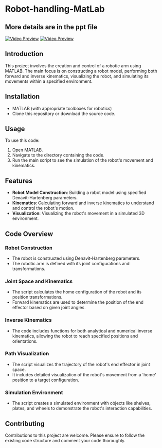 # Robot-handling-MatLab
## More details are in the ppt file
[![Video Preview](https://github.com/gems-lg1123/Robot-handling-MatLab/assets/127874636/dd6b4f3e-86e8-44bb-a95b-8219355ec434)](https://user-images.githubusercontent.com/127874636/282528735-3139b48c-30c3-454c-a83b-5f3d2115103c.mp4)
[![Video Preview](https://github.com/gems-lg1123/Robot-handling-MatLab/assets/127874636/ac57881f-0e0a-4542-bccd-134199864a68)](https://user-images.githubusercontent.com/127874636/282528743-0de5249e-78a9-44aa-84f5-f541b2859cfd.mp4)  

## Introduction
This project involves the creation and control of a robotic arm using MATLAB. The main focus is on constructing a robot model, performing both forward and inverse kinematics, visualizing the robot, and simulating its movements within a specified environment.

## Installation
- MATLAB (with appropriate toolboxes for robotics)
- Clone this repository or download the source code.

## Usage
To use this code:
1. Open MATLAB.
2. Navigate to the directory containing the code.
3. Run the main script to see the simulation of the robot's movement and kinematics.

## Features
- **Robot Model Construction**: Building a robot model using specified Denavit-Hartenberg parameters.
- **Kinematics**: Calculating forward and inverse kinematics to understand and control the robot's motion.
- **Visualization**: Visualizing the robot's movement in a simulated 3D environment.

## Code Overview
### Robot Construction
- The robot is constructed using Denavit-Hartenberg parameters.
- The robotic arm is defined with its joint configurations and transformations.

### Joint Space and Kinematics
- The script calculates the home configuration of the robot and its position transformations.
- Forward kinematics are used to determine the position of the end effector based on given joint angles.

### Inverse Kinematics
- The code includes functions for both analytical and numerical inverse kinematics, allowing the robot to reach specified positions and orientations.

### Path Visualization
- The script visualizes the trajectory of the robot's end effector in joint space.
- It includes detailed visualization of the robot's movement from a 'home' position to a target configuration.

### Simulation Environment
- The script creates a simulated environment with objects like shelves, plates, and wheels to demonstrate the robot's interaction capabilities.

## Contributing
Contributions to this project are welcome. Please ensure to follow the existing code structure and comment your code thoroughly.

